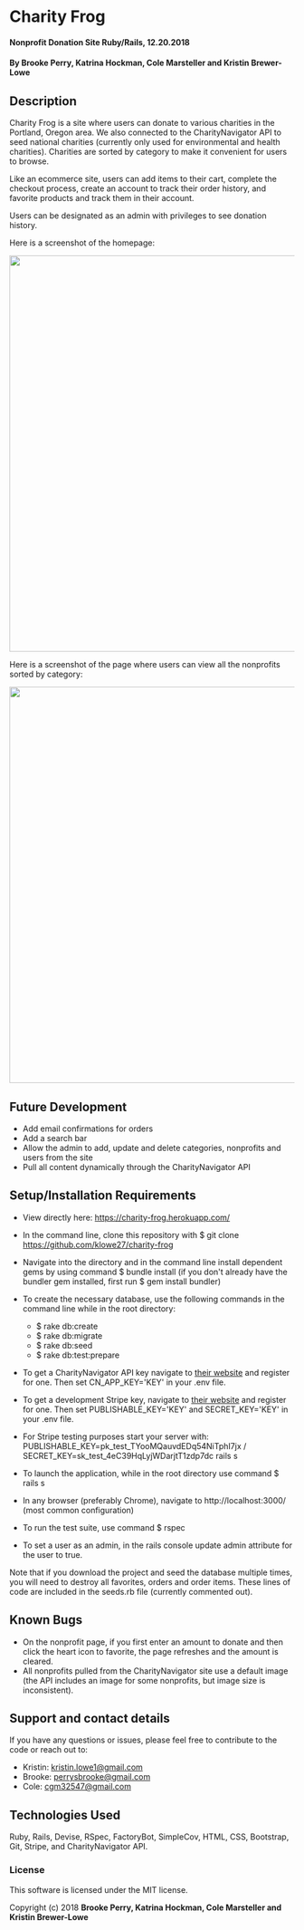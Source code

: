 # Charity Frog

#### Nonprofit Donation Site Ruby/Rails, 12.20.2018

#### By Brooke Perry, Katrina Hockman, Cole Marsteller  and Kristin Brewer-Lowe

## Description

Charity Frog is a site where users can donate to various charities in the Portland, Oregon area. We also connected to the CharityNavigator API to seed national charities (currently only used for environmental and health charities). Charities are sorted by category to make it convenient for users to browse.

Like an ecommerce site, users can add items to their cart, complete the checkout process, create an account to track their order history, and favorite products and track them in their account.

Users can be designated as an admin with privileges to see donation history.

Here is a screenshot of the homepage:

<img src="/app/assets/images/homepage.png" style="width: 700px">

Here is a screenshot of the page where users can view all the nonprofits sorted by category:

<img src="/app/assets/images/all_nonprofits.png" style="width: 700px">

## Future Development
* Add email confirmations for orders
* Add a search bar
* Allow the admin to add, update and delete categories, nonprofits and users from the site
* Pull all content dynamically through the CharityNavigator API

## Setup/Installation Requirements

* View directly here: https://charity-frog.herokuapp.com/
* In the command line, clone this repository with $ git clone https://github.com/klowe27/charity-frog
* Navigate into the directory and in the command line install dependent gems by using command $ bundle install (if you don't already have the bundler gem installed, first run $ gem install bundler)
* To create the necessary database, use the following commands in the command line while in the root directory:
  * $ rake db:create
  * $ rake db:migrate
  * $ rake db:seed
  * $ rake db:test:prepare

* To get a CharityNavigator API key navigate to <a href="https://charity.3scale.net/login" target="blank">their website</a> and register for one. Then set CN_APP_KEY='KEY' in your .env file.
* To get a development Stripe key, navigate to <a href="https://stripe.com/docs/keys" target="blank">their website</a> and register for one. Then set PUBLISHABLE_KEY='KEY' and SECRET_KEY='KEY' in your .env file.
* For Stripe testing purposes start your server with: PUBLISHABLE_KEY=pk_test_TYooMQauvdEDq54NiTphI7jx / SECRET_KEY=sk_test_4eC39HqLyjWDarjtT1zdp7dc rails s
* To launch the application, while in the root directory use command $ rails s
* In any browser (preferably Chrome), navigate to http://localhost:3000/ (most common configuration)
* To run the test suite, use command $ rspec
* To set a user as an admin, in the rails console update admin attribute for the user to true.

Note that if you download the project and seed the database multiple times, you will need to destroy all favorites, orders and order items. These lines of code are included in the seeds.rb file (currently commented out).

## Known Bugs

* On the nonprofit page, if you first enter an amount to donate and then click the heart icon to favorite, the page refreshes and the amount is cleared.
* All nonprofits pulled from the CharityNavigator site use a default image (the API includes an image for some nonprofits, but image size is inconsistent).

## Support and contact details

If you have any questions or issues, please feel free to contribute to the code or reach out to:
  * Kristin: kristin.lowe1@gmail.com
  * Brooke: perrysbrooke@gmail.com
  * Cole: cgm32547@gmail.com

## Technologies Used

Ruby, Rails, Devise, RSpec, FactoryBot, SimpleCov, HTML, CSS, Bootstrap, Git, Stripe, and CharityNavigator API.

### License

This software is licensed under the MIT license.

Copyright (c) 2018 **Brooke Perry, Katrina Hockman, Cole Marsteller  and Kristin Brewer-Lowe**
